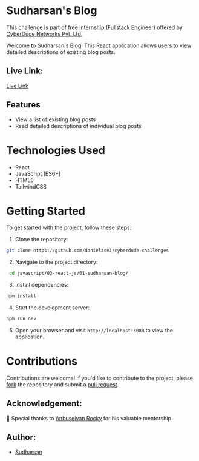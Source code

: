 # Sudharsan's Blog

This challenge is part of free internship (Fullstack Engineer) offered by [CyberDude Networks Pvt. Ltd.](https://cyberdudenetworks.com)

Welcome to Sudharsan's Blog! This React application allows users to view detailed descriptions of existing blog posts.

## Live Link:

[Live Link](https://sudharsan-blog.netlify.app/)

## Features

- View a list of existing blog posts
- Read detailed descriptions of individual blog posts

# Technologies Used

- React
- JavaScript (ES6+)
- HTML5
- TailwindCSS

# Getting Started

To get started with the project, follow these steps:

1. Clone the repository:

```sh
git clone https://github.com/danielace1/cyberdude-challenges
```

2. Navigate to the project directory:

```sh
 cd javascript/03-react-js/01-sudharsan-blog/
```

3. Install dependencies:

```sh
npm install
```

4. Start the development server:

```sh
npm run dev
```

5. Open your browser and visit `http://localhost:3000` to view the application.

# Contributions

Contributions are welcome! If you'd like to contribute to the project, please [fork](https://github.com/danielace1/cyberdude-challenges/fork) the repository and submit a [pull request](https://github.com/danielace1/cyberdude-challenges/pulls).

## Acknowledgement:

🎉 Special thanks to [Anbuselvan Rocky](https://github.com/anburocky3) for his valuable mentorship.

## Author:

- [Sudharsan](https://github.com/danielace1)
